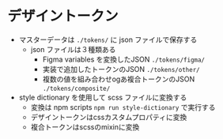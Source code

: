 # デザイントークン

- マスターデータは `./tokens/` に json ファイルで保存する
  - json ファイルは３種類ある
    - Figma variables を変換したJSON `./tokens/figma/`
    - 実装で追加したトークンのJSON `./tokens/other/`
    - 複数の値を組み合わせogあ複合トークンのJSON `./tokens/composite/`
- style dictionary を使用して scss ファイルに変換する
  - 変換は npm scripts `npm run style-dictionary` で実行する
  - デザイントークンはcssカスタムプロパティに変換
  - 複合トークンはscssのmixinに変換
